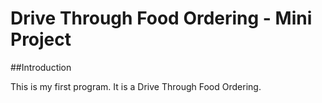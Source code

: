 # Drive Through Food Ordering - Mini Project

##Introduction

This is my first program. It is a Drive Through Food Ordering.
